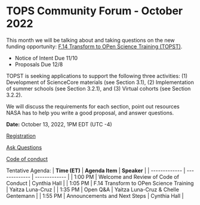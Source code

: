 # TOPS Community Forum - October 2022

This month we will be talking about and taking questions on the new funding opportunity: [F.14 Transform to OPen Science Training (TOPST)](https://nspires.nasaprs.com/external/solicitations/summary.do?solId=%7bAB776446-03A8-4C24-845D-2E5A2ADA2D5A%7d&path=&method=init). 
- Notice of Intent Due 11/10 
- Proposals Due 12/8

TOPST is seeking applications to support the following three activities:
(1) Development of ScienceCore materials (see Section 3.1),
(2) Implementation of summer schools (see Section 3.2.1), and
(3) Virtual cohorts (see Section 3.2.2).

We will discuss the requirements for each section, point out resources NASA has to help you write a good proposal, and answer questions.

**Date:** October 13, 2022, 1PM EDT (UTC -4)

[Registration](https://go.nasa.gov/3Bitx0G)

[Ask Questions](https://nasa.cnf.io/sessions/kzbb/#!/dashboard)

[Code of conduct](../Community_Forums/code_of_conduct.md)

Tentative Agenda:
| **Time (ET)** | **Agenda Item** | **Speaker** |
| ------------- | ------------- | ------------- |
| 1:00 PM | Welcome and Review of Code of Conduct | Cynthia Hall |
| 1:05 PM | F.14 Transform to OPen Science Training  | Yaitza Luna-Cruz  |
| 1:35 PM | Open Q&A | Yaitza Luna-Cruz &  Chelle Gentemann |
| 1:55 PM | Announcements and Next Steps | Cynthia Hall |
